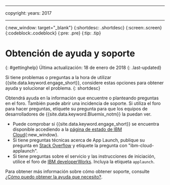 ----

copyright:
 years: 2017

---

{:new_window: target="_blank"}
{:shortdesc: .shortdesc}
{:screen:.screen}
{:codeblock:.codeblock}
{:pre: .pre}
{:tip: .tip}

# Obtención de ayuda y soporte
{: #gettinghelp}
Última actualización: 18 de enero de 2018
{: .last-updated}

Si tiene problemas o preguntas a la hora de utilizar {{site.data.keyword.engage_short}}, considere estas opciones para obtener ayuda y solucionar el problema.
{: shortdesc}

Obtendrá ayuda en la información que encuentre o planteando preguntas en el foro. También puede abrir una incidencia de soporte. Si utiliza el foro para hacer preguntas, etiquete su pregunta para que los equipos de desarrolladores de {{site.data.keyword.Bluemix_notm}} la puedan ver.

  * Puede comprobar si {{site.data.keyword.engage_short}} se encuentra disponible accediendo a la [página de estado de IBM Cloud](https://developer.ibm.com/bluemix/support/#status){:new_window}.
  * Si tiene preguntas técnicas acerca de App Launch, publique su pregunta en [Stack Overflow](https://stackoverflow.com/questions/tagged/ibm-cloud-applaunch) y etiquete la pregunta con "ibm-cloud-applaunch".
  * Si tiene preguntas sobre el servicio y las instrucciones de iniciación, utilice el foro de [IBM developerWorks](  https://developer.ibm.com/answers/topics/bluemix-mobile-services/). Incluya la etiqueta `applaunch`.

Para obtener más información sobre cómo obtener soporte, consulte [¿Cómo puedo obtener la ayuda que necesito?](/docs/get-support/howtogetsupport.html#getting-customer-support).
